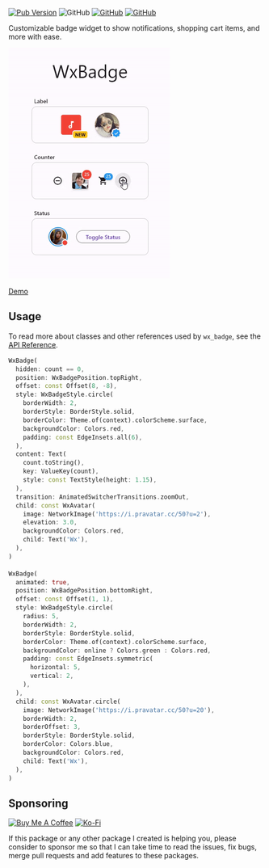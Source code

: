 [![Pub Version](https://img.shields.io/pub/v/wx_badge)](https://pub.dev/packages/wx_badge) ![GitHub](https://img.shields.io/github/license/davigmacode/flutter_wx_badge) [![GitHub](https://badgen.net/badge/icon/buymeacoffee?icon=buymeacoffee&color=yellow&label)](https://www.buymeacoffee.com/davigmacode) [![GitHub](https://badgen.net/badge/icon/ko-fi?icon=kofi&color=red&label)](https://ko-fi.com/davigmacode)

Customizable badge widget to show notifications, shopping cart items, and more with ease.

[![Preview](https://github.com/davigmacode/flutter_wx_badge/raw/main/media/preview.gif)](https://davigmacode.github.io/flutter_wx_badge)

[Demo](https://davigmacode.github.io/flutter_wx_badge)

## Usage

To read more about classes and other references used by `wx_badge`, see the [API Reference](https://pub.dev/documentation/wx_badge/latest/).

```dart
WxBadge(
  hidden: count == 0,
  position: WxBadgePosition.topRight,
  offset: const Offset(8, -8),
  style: WxBadgeStyle.circle(
    borderWidth: 2,
    borderStyle: BorderStyle.solid,
    borderColor: Theme.of(context).colorScheme.surface,
    backgroundColor: Colors.red,
    padding: const EdgeInsets.all(6),
  ),
  content: Text(
    count.toString(),
    key: ValueKey(count),
    style: const TextStyle(height: 1.15),
  ),
  transition: AnimatedSwitcherTransitions.zoomOut,
  child: const WxAvatar(
    image: NetworkImage('https://i.pravatar.cc/50?u=2'),
    elevation: 3.0,
    backgroundColor: Colors.red,
    child: Text('Wx'),
  ),
)

WxBadge(
  animated: true,
  position: WxBadgePosition.bottomRight,
  offset: const Offset(1, 1),
  style: WxBadgeStyle.circle(
    radius: 5,
    borderWidth: 2,
    borderStyle: BorderStyle.solid,
    borderColor: Theme.of(context).colorScheme.surface,
    backgroundColor: online ? Colors.green : Colors.red,
    padding: const EdgeInsets.symmetric(
      horizontal: 5,
      vertical: 2,
    ),
  ),
  child: const WxAvatar.circle(
    image: NetworkImage('https://i.pravatar.cc/50?u=20'),
    borderWidth: 2,
    borderOffset: 3,
    borderStyle: BorderStyle.solid,
    borderColor: Colors.blue,
    backgroundColor: Colors.red,
    child: Text('Wx'),
  ),
)
```

## Sponsoring

<a href="https://www.buymeacoffee.com/davigmacode" target="_blank"><img src="https://cdn.buymeacoffee.com/buttons/v2/default-yellow.png" alt="Buy Me A Coffee" height="45"></a>
<a href="https://ko-fi.com/davigmacode" target="_blank"><img src="https://storage.ko-fi.com/cdn/brandasset/kofi_s_tag_white.png" alt="Ko-Fi" height="45"></a>

If this package or any other package I created is helping you, please consider to sponsor me so that I can take time to read the issues, fix bugs, merge pull requests and add features to these packages.
